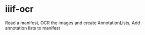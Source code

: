 # iiif-ocr
Read a manifest, OCR the images and create AnnotationLists, Add annotation lists to manifest
